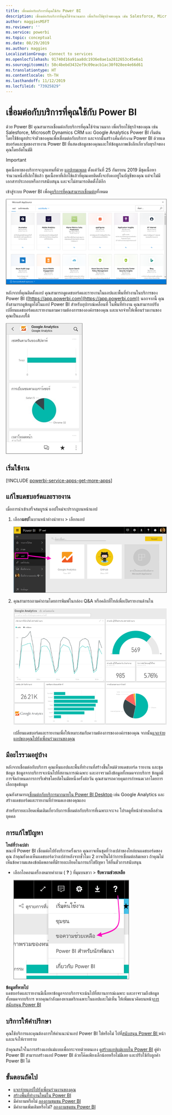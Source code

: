 ```yaml
---
title: เชื่อมต่อกับบริการที่คุณใช้กับ Power BI
description: เชื่อมต่อกับบริการที่คุณใช้จำนวนมาก เพื่อเรียกใช้ธุรกิจของคุณ เช่น Salesforce, Microsoft Dynamics CRM และ Google Analytics
author: maggiesMSFT
ms.reviewer: ''
ms.service: powerbi
ms.topic: conceptual
ms.date: 08/29/2019
ms.author: maggies
LocalizationGroup: Connect to services
ms.openlocfilehash: 91740d16a91aa8dc1936e8ae1a2812653c45e6a1
ms.sourcegitcommit: 50c4bebd3432ef9c09eacb1ac30f028ee4e66d61
ms.translationtype: HT
ms.contentlocale: th-TH
ms.lasthandoff: 11/12/2019
ms.locfileid: "73925829"
---
```

# <a name="connect-to-the-services-you-use-with-power-bi"></a>เชื่อมต่อกับบริการที่คุณใช้กับ Power BI
ด้วย Power BI คุณสามารถเชื่อมต่อกับบริการที่คุณใช้จำนวนมาก เพื่อเรียกใช้ธุรกิจของคุณ เช่น Salesforce, Microsoft Dynamics CRM และ Google Analytics Power BI เริ่มต้นโดยใช้ข้อมูลประจำตัวของคุณเพื่อเชื่อมต่อกับบริการ และจากนั้นสร้าง*พื้นที่ทำงาน* Power BI ด้วยแดชบอร์ดและชุดของรายงาน Power BI ที่แสดงข้อมูลของคุณและให้ข้อมูลภาพเชิงลึกเกี่ยวกับธุรกิจของคุณโดยอัตโนมัติ

>[!IMPORTANT]
>ชุดเนื้อหาของบริการจะถูกแทนที่ด้วย [แอปเทมเพลต](https://docs.microsoft.com/power-bi/service-template-apps-overview) ตั้งแต่วันที่ 25 กันยายน 2019 มีชุดเนื้อหาจำนวนหนึ่งที่เลิกใช้แล้ว ชุดเนื้อหาที่เลิกใช้แล้วที่คุณเคยติดตั้งจะยังคงอยู่ในบัญชีของคุณ แต่จะไม่มีเอกสารประกอบหรือการสนับสนุน และจะไม่สามารถติดตั้งได้อีก

เข้าสู่ระบบ Power BI เพื่อดู[บริการที่คุณสามารถเชื่อมต่อ](https://app.powerbi.com/getdata/services)ทั้งหมด 

![แอป AppSource](media/service-connect-to-services/overview.png)

หลังจากที่คุณติดตั้งแอป คุณสามารถดูแดชบอร์ดและรายงานในแอปและพื้นที่ทำงานในบริการของ Power BI ([https://app.powerbi.com](https://app.powerbi.com)) นอกจากนี้ คุณยังสามารถดูข้อมูลได้ในแอป Power BI สำหรับอุปกรณ์เคลื่อนที่ ในพื้นที่ทำงาน คุณสามารถปรับเปลี่ยนแดชบอร์ดและรายงานตามความต้องการขององค์กรของคุณ และแจกจ่ายให้เพื่อนร่วมงานของคุณเป็น*แอป*ได้ 

![แอป Google analytics ในแอปมือถือ Power BI](media/service-connect-to-services/power-bi-service-mobile-app-240.png)

## <a name="get-started"></a>เริ่มใช้งาน
[!INCLUDE [powerbi-service-apps-get-more-apps](./includes/powerbi-service-apps-get-more-apps.md)]

## <a name="edit-the-dashboard-and-reports"></a>แก้ไขแดชบอร์ดและรายงาน
เมื่อการนำเข้าเสร็จสมบูรณ์ แอปใหม่จะปรากฏบนหน้าแอป

1. เลือก**แอป**ในบานหน้าต่างนำทาง > เลือกแอป
   
     ![หน้าแอป](media/service-connect-to-services/power-bi-service-apps-open-app.png)
2. คุณสามารถถามคำถามโดยการพิมพ์ในกล่อง Q&A หรือคลิกที่ไทล์เพื่อเปิดรายงานด้านใน 
   
    ![แดชบอร์ Google Analytics](media/service-connect-to-services/googleanalytics2.png)
   
    เปลี่ยนแดชบอร์ดและรายงานเพื่อให้เหมาะสมกับความต้องการขององค์กรของคุณ จากนั้น[แจกจ่ายแอปของคุณไปยังเพื่อนร่วมงานของคุณ](service-create-distribute-apps.md)

## <a name="whats-included"></a>มีอะไรรวมอยู่บ้าง
หลังจากเชื่อมต่อกับบริการ คุณเห็นแอปและพื้นที่ทำงานที่สร้างขึ้นใหม่ด้วยแดชบอร์ด รายงาน และชุดข้อมูล ข้อมูลจากบริการจะเน้นไปที่สถานการณ์เฉพาะ และอาจรวมถึงข้อมูลทั้งหมดจากบริการ ข้อมูลมีการจัดกำหนดการการรีเฟรชโดยอัตโนมัตหนึ่งครั้งต่อวัน คุณสามารถควบคุมการกำหนดเวลาโดยการเลือกชุดข้อมูล

คุณยังสามารถ[เชื่อมต่อกับบริการมากมายใน Power BI Desktop](desktop-data-sources.md) เช่น Google Analytics และสร้างแดชบอร์ดและรายงานที่กำหนดเองของคุณเอง  

สำหรับรายละเอียดเพิ่มเติมเกี่ยวกับการเชื่อมต่อกับบริการที่เฉพาะเจาะจง โปรดดูที่หน้าช่วยเหลือส่วนบุคคล

## <a name="troubleshooting"></a>การแก้ไขปัญหา
**ไทล์ที่ว่างเปล่า**  
ขณะที่ Power BI เชื่อมต่อไปยังบริการครั้งแรก คุณอาจเห็นชุดที่ว่างเปล่าของไทล์บนแดชบอร์ดของคุณ ถ้าคุณยังคงเห็นแดชบอร์ดว่างเปล่าหลังจากชั่วโมง 2 อาจเป็นได้ว่าการเชื่อมต่อล้มเหลว ถ้าคุณไม่เห็นข้อความแสดงข้อผิดพลาดที่มีรายละเอียดในการแก้ไขปัญหา ให้ยื่นตั๋วการสนับสนุน

* เลือกไอคอนเครื่องหมายคำถาม ( **?** ) ที่มุมบนขวา > **รับความช่วยเหลือ**
  
    ![ไอคอนรับความช่วยเหลือ](media/service-connect-to-services/power-bi-service-get-help.png)

**ข้อมูลที่หายไป**  
แดชบอร์ดและรายงานมีเนื้อหาข้อมูลจากบริการจะเน้นไปที่สถานการณ์เฉพาะ และอาจรวมถึงข้อมูลทั้งหมดจากบริการ หากคุณกำลังมองหาเมตริกเฉพาะในแอปและไม่เห็น ให้เพิ่มแนวคิดบนหน้า[การสนับสนุน Power BI](https://support.powerbi.com/forums/265200-power-bi)

## <a name="suggesting-services"></a>บริการให้คำปรึกษา
คุณใช้บริการและคุณต้องการให้คำแนะนำแอป Power BI ใช่หรือไม่ ไปที่[สนับสนุน Power BI ](https://support.powerbi.com/forums/265200-power-bi)หน้า และแจ้งให้เราทราบ

ถ้าคุณสนใจในการสร้างแอปแม่แบบเพื่อกระจายด้วยตนเอง ดู[สร้างแอปแม่แบบใน Power BI](service-template-apps-create.md) คู่ค้า Power BI สามารถสร้างแอป Power BI ด้วยโค๊ดเพียงเล็กน้อยหรือไม่มีเลย และปรับใช้กับลูกค้า Power BI ได้ 

## <a name="next-steps"></a>ขั้นตอนถัดไป
* [แจกจ่ายแอปไปยังเพื่อนร่วมงานของคุณ](service-create-distribute-apps.md)
* [สร้างพื้นที่ทำงานใหม่ใน Power BI](service-create-the-new-workspaces.md)
* มีคำถามหรือไม่ [ลองถามชุมชน Power BI](https://community.powerbi.com/)
* มีคำถามเพิ่มเติมหรือไม่? [ลองถามชุมชน Power BI](https://community.powerbi.com/)

